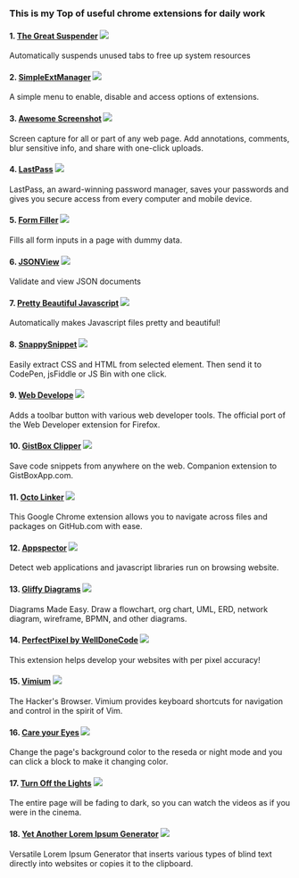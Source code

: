 ### This is my Top of useful chrome extensions for daily work

#### 1. [The Great Suspender](https://chrome.google.com/webstore/detail/the-great-suspender/klbibkeccnjlkjkiokjodocebajanakg?utm_source=chrome-app-launcher-info-dialog) ![ ](https://lh6.googleusercontent.com/vXz0kJD0ISj5Lq6Di4OMG2NqPVCY2xYjjLCg0yyXiBS-Ca1b6grxGPE6aT18M9O2eZLAzZVyFT4=s26-h26-e365-rw)  
Automatically suspends unused tabs to free up system resources
    
#### 2. [SimpleExtManager](https://chrome.google.com/webstore/detail/simpleextmanager/kniehgiejgnnpgojkdhhjbgbllnfkfdk?utm_source=chrome-app-launcher-info-dialog) ![ ](https://lh3.googleusercontent.com/2yGAhJBwERCHgD-uSPnTcvYxJwdoE1hsw9IBhio_FFClL6bPiwGgOQDc48poIqBMSbD2gyyl=s26-h26-e365-rw)
A simple menu to enable, disable and access options of extensions.
    
#### 3. [Awesome Screenshot](https://chrome.google.com/webstore/detail/awesome-screenshot-screen/nlipoenfbbikpbjkfpfillcgkoblgpmj?utm_source=chrome-app-launcher-info-dialog) ![ ](https://lh3.googleusercontent.com/BEmXFMLGJGHrXpxkm0Dsg5afI5TJjR31fyXf4CPGGYGXPbxtEWsZEdIQRxcBD2QiwqShV8Uf7w=s26-h26-e365-rw) 
Screen capture for all or part of any web page. Add annotations, comments, blur sensitive info, and share with one-click uploads.

#### 4. [LastPass](https://chrome.google.com/webstore/detail/lastpass-free-password-ma/hdokiejnpimakedhajhdlcegeplioahd?utm_source=chrome-app-launcher-info-dialog) ![ ](https://lh3.googleusercontent.com/ASp0l0yKp8rMmCrxQdkxW01fvBMTfd9z98eyFWGFLtrYl19ZLLP409GV23NmnAe-Y0a3njjJoD0=s26-h26-e365-rw)
LastPass, an award-winning password manager, saves your passwords and gives you secure access from every computer and mobile device.

#### 5. [Form Filler](https://chrome.google.com/webstore/detail/form-filler/bnjjngeaknajbdcgpfkgnonkmififhfo?utm_source=chrome-app-launcher-info-dialog) ![ ](https://lh5.googleusercontent.com/4iwLXAktg78SNrgw4iFRLidqohUTmI2ijSwoTZAYd_YCGsVKs1rC1xEEyee-y0XoceaFEt5arw=s26-h26-e365-rw)
Fills all form inputs in a page with dummy data.

#### 6. [JSONView](https://chrome.google.com/webstore/detail/jsonview/chklaanhfefbnpoihckbnefhakgolnmc?utm_source=chrome-app-launcher-info-dialog) ![ ](https://lh6.googleusercontent.com/A2-pd5KkP2lhdCafHDhh7hhLDAjEe-QkKi_bx3un-Bb8U__gPKMlTEtGZCM4Mq4UI6TyNzI=s26-h26-e365-rw) 
Validate and view JSON documents
    
#### 7. [Pretty Beautiful Javascript](https://chrome.google.com/webstore/detail/pretty-beautiful-javascri/piekbefgpgdecckjcpffhnacjflfoddg?utm_source=chrome-app-launcher-info-dialog) ![ ](https://lh5.googleusercontent.com/2MWV1dolZAHP4k0h3wF4uf_JRGOvTQahQVdW23lKIh18nvuQlhp9_5Es8lcr8o6hIjaA1O2OpLY=s26-h26-e365-rw)
Automatically makes Javascript files pretty and beautiful!
    
#### 8. [SnappySnippet](https://chrome.google.com/webstore/detail/snappysnippet/blfngdefapoapkcdibbdkigpeaffgcil?utm_source=chrome-app-launcher-info-dialog) ![ ](https://lh4.googleusercontent.com/pi3nBhCTl6iXNFazIycjCtW5Ws0Fxx7YJH0dpJUl-vp0LjAZg91edg1uSxQ9AUxVlNti-GNQ8A=s26-h26-e365-rw)
Easily extract CSS and HTML from selected element. Then send it to CodePen, jsFiddle or JS Bin with one click.

#### 9. [Web Develope](https://chrome.google.com/webstore/detail/web-developer/bfbameneiokkgbdmiekhjnmfkcnldhhm?utm_source=chrome-app-launcher-info-dialog) ![ ](https://lh6.googleusercontent.com/_dGkuRxhIz2YGRKm5nc-npvzuiYaUhaTbJdNddboDImc5b0aVooCa1UXf5hBAKp54ztMxi-vEVY=s26-h26-e365-rw)
Adds a toolbar button with various web developer tools. The official port of the Web Developer extension for Firefox.
    
#### 10. [GistBox Clipper](https://chrome.google.com/webstore/detail/gistbox-clipper/cejmhmbmafamjegaebkjhnckhepgmido?utm_source=chrome-app-launcher-info-dialog) ![ ](https://lh4.googleusercontent.com/67TaAXezejlQVkn66H7-dGjElj1eaiVj_dGvPlYkuRKxYd8PTA8KjW2kXQGQvjT7UKCknLTDLA=s26-h26-e365-rw) 
Save code snippets from anywhere on the web. Companion extension to GistBoxApp.com.

#### 11. [Octo Linker](https://chrome.google.com/webstore/detail/octo-linker/jlmafbaeoofdegohdhinkhilhclaklkp?utm_source=chrome-app-launcher-info-dialog) ![ ](https://lh3.googleusercontent.com/lpoCvHRjq50y9-U1BoAnQ5YN6a1YnA3G9N8RWcRAYu-J1631s6U779AuKKZViZ_y5Hj256Qg_6c=s26-h26-e365-rw)
This Google Chrome extension allows you to navigate across files and packages on GitHub.com with ease.

#### 12. [Appspector](https://chrome.google.com/webstore/detail/appspector/homgcnaoacgigpkkljjjekpignblkeae?utm_source=chrome-app-launcher-info-dialog) ![ ](https://lh3.googleusercontent.com/xcSbr5-krCllEJf0uM0jhAYXU2NuDHu5jEnsbfSEmodkLazXvJQrzUByUpzeyxreE1Lz0aJAeA=s26-h26-e365-rw)
Detect web applications and javascript libraries run on browsing website.

#### 13. [Gliffy Diagrams](https://chrome.google.com/webstore/detail/gliffy-diagrams/bhmicilclplefnflapjmnngmkkkkpfad?utm_source=chrome-app-launcher-info-dialog) ![ ](https://lh6.googleusercontent.com/hm1nMxkaUHMwWclJkRlCCphii-Z2aQiQAj1hX0KCJpEozjP1uFVgvmFHPifpSVvuEXYgKFjL=s50-h50-e365-rw) 
Diagrams Made Easy. Draw a flowchart, org chart, UML, ERD, network diagram, wireframe, BPMN, and other diagrams.

#### 14. [PerfectPixel by WellDoneCode](https://chrome.google.com/webstore/detail/perfectpixel-by-welldonec/dkaagdgjmgdmbnecmcefdhjekcoceebi?utm_source=chrome-app-launcher-info-dialog) ![ ](https://lh5.googleusercontent.com/LQNblBmIjxifG40DtwikQylh3yk1qH1KFxwPuvb7SMrfjCJRICFEA66AqYui-A0seJrKyEGFSg=s26-h26-e365-rw) 
This extension helps develop your websites with per pixel accuracy!
    
#### 15. [Vimium](https://chrome.google.com/webstore/detail/vimium/dbepggeogbaibhgnhhndojpepiihcmeb?utm_source=chrome-app-launcher-info-dialog) ![ ](https://lh5.googleusercontent.com/BdBMEyMNvlK8QEd1FQg7GK_dfAw04WbllM390aBU1yLKOR0qjwqtJejVcV6-iKWgPdPJhTIM=s26-h26-e365-rw)
The Hacker's Browser. Vimium provides keyboard shortcuts for navigation and control in the spirit of Vim.
    
#### 16. [Care your Eyes](https://chrome.google.com/webstore/detail/care-your-eyes/fidmpnedniahpnkeomejhnepmbdamlhl?utm_source=chrome-app-launcher-info-dialog) ![ ](https://lh3.googleusercontent.com/r3KcpZBZ-mcaz-QUPa9oNDJZ-rAH9Fh9ELe2mDVcGABAOg9p3o8IrIkRXFMCeco0HTmGmrYO=s26-h26-e365-rw)
Change the page's background color to the reseda or night mode and you can click a block to make it changing color.
    
#### 17. [Turn Off the Lights](https://chrome.google.com/webstore/detail/the-great-suspender/klbibkeccnjlkjkiokjodocebajanakg?utm_source=chrome-app-launcher-info-dialog) ![ ](https://lh3.googleusercontent.com/aVW0SCOr9bA1lFhV2AMDfNgfBoxPsJ0CZPafp2dkhUGaoREniDo1DSzi1YsDwvtqxL08Q6zaEvA=s26-h26-e365-rw) 
The entire page will be fading to dark, so you can watch the videos as if you were in the cinema.

#### 18. [Yet Another Lorem Ipsum Generator](https://chrome.google.com/webstore/detail/yet-another-lorem-ipsum-g/jffcmkkfbampimhpimhofhhkanhflfce?utm_source=chrome-app-launcher-info-dialog) ![ ](https://lh3.googleusercontent.com/YIG7FATfe7Gn4eSb_sQqC53qeoU-JMi5v9lJjEy-CefaYX0zVH3JzEIvcqWshGZVjrKSZq-0=s26-h26-e365-rw)
Versatile Lorem Ipsum Generator that inserts various types of blind text directly into websites or copies it to the clipboard.